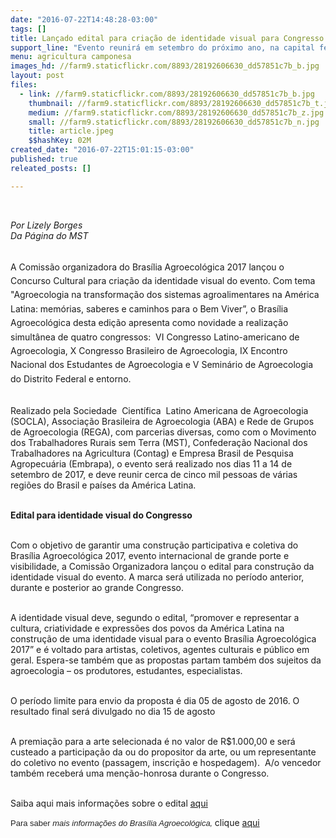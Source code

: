 ```yaml
---
date: "2016-07-22T14:48:28-03:00"
tags: []
title: Lançado edital para criação de identidade visual para Congresso Brasília Agroecológica 2017
support_line: "Evento reunirá em setembro do próximo ano, na capital federal, pesquisadores, estudantes, movimentos populares, setores de produção e sociedade em geral da América Latina no debate sobre a agroecologia."
menu: agricultura camponesa
images_hd: //farm9.staticflickr.com/8893/28192606630_dd57851c7b_b.jpg
layout: post
files:
  - link: //farm9.staticflickr.com/8893/28192606630_dd57851c7b_b.jpg
    thumbnail: //farm9.staticflickr.com/8893/28192606630_dd57851c7b_t.jpg
    medium: //farm9.staticflickr.com/8893/28192606630_dd57851c7b_z.jpg
    small: //farm9.staticflickr.com/8893/28192606630_dd57851c7b_n.jpg
    title: article.jpeg
    $$hashKey: 02M
created_date: "2016-07-22T15:01:15-03:00"
published: true
releated_posts: []

---
```

<p>&nbsp;</p>

<p><em>Por Lizely Borges<br />
Da P&aacute;gina do MST&nbsp;</em></p>

<p><br />
<span style="line-height: 1.6;">A Comiss&atilde;o organizadora do Bras&iacute;lia Agroecol&oacute;gica 2017 lan&ccedil;ou o Concurso Cultural para cria&ccedil;&atilde;o da identidade visual do evento. Com tema &quot;Agroecologia na transforma&ccedil;&atilde;o dos sistemas agroalimentares na Am&eacute;rica Latina: mem&oacute;rias, saberes e caminhos para o Bem Viver&rdquo;, o Bras&iacute;lia Agroecol&oacute;gica desta edi&ccedil;&atilde;o apresenta como novidade a realiza&ccedil;&atilde;o simult&acirc;nea de quatro congressos: &nbsp;VI Congresso Latino-americano de Agroecologia, X Congresso Brasileiro de Agroecologia, IX Encontro Nacional dos Estudantes de Agroecologia e V Semin&aacute;rio de Agroecologia do Distrito Federal e entorno.</span></p>

<p><br />
Realizado pela Sociedade &nbsp;Cient&iacute;fica &nbsp;Latino Americana de Agroecologia (SOCLA), Associa&ccedil;&atilde;o Brasileira de Agroecologia (ABA) e Rede de Grupos de Agroecologia (REGA), com parcerias diversas, como com o Movimento dos Trabalhadores Rurais sem Terra (MST), Confedera&ccedil;&atilde;o Nacional dos Trabalhadores na Agricultura (Contag) e Empresa Brasil de Pesquisa Agropecu&aacute;ria (Embrapa), o evento ser&aacute; realizado nos dias 11 a 14 de setembro de 2017, e deve reunir cerca de cinco mil pessoas de v&aacute;rias regi&otilde;es do Brasil e pa&iacute;ses da Am&eacute;rica Latina.</p>

<p><br />
<strong>Edital para identidade visual do Congresso</strong></p>

<p><br />
Com o objetivo de garantir uma constru&ccedil;&atilde;o participativa e coletiva do Bras&iacute;lia Agroecol&oacute;gica 2017, evento internacional de grande porte e visibilidade, a Comiss&atilde;o Organizadora lan&ccedil;ou o edital para constru&ccedil;&atilde;o da identidade visual do evento. A marca ser&aacute; utilizada no per&iacute;odo anterior, durante e posterior ao grande Congresso.</p>

<p><br />
A identidade visual deve, segundo o edital, &ldquo;promover e representar a cultura, criatividade e express&otilde;es dos povos da Am&eacute;rica Latina na constru&ccedil;&atilde;o de uma identidade visual para o evento Bras&iacute;lia Agroecol&oacute;gica 2017&rdquo; e &eacute; voltado para artistas, coletivos, agentes culturais e p&uacute;blico em geral. Espera-se tamb&eacute;m que as propostas partam tamb&eacute;m dos sujeitos da agroecologia &ndash; os produtores, estudantes, especialistas.</p>

<p><br />
O per&iacute;odo limite para envio da proposta &eacute; dia 05 de agosto de 2016. O resultado final ser&aacute; divulgado no dia 15 de agosto</p>

<p><br />
A premia&ccedil;&atilde;o para a arte selecionada &eacute; no valor de R$1.000,00 e ser&aacute; custeado a participa&ccedil;&atilde;o da ou do propositor da arte, ou um representante do coletivo no evento (passagem, inscri&ccedil;&atilde;o e hospedagem). &nbsp;A/o vencedor tamb&eacute;m receber&aacute; uma men&ccedil;&atilde;o-honrosa durante o Congresso.</p>

<p><br />
Saiba aqui mais informa&ccedil;&otilde;es sobre o edital <a href="https://www.embrapa.br/busca-de-noticias/-/noticia/14248252/brasilia-agroecologica-2017-tema-do-evento-valoriza-resgate-de-experiencias-na-america-latina">aqui</a></p>

<p><span style="color: rgb(34, 34, 34); font-family: arial, helvetica, sans-serif; font-size: small; line-height: normal;">Para saber&nbsp;</span><i style="color: rgb(34, 34, 34); font-family: arial, helvetica, sans-serif; font-size: small; line-height: normal;">mais informa&ccedil;&otilde;es do Bras&iacute;lia Agroecol&oacute;gica, </i>clique <a href="https://www.facebook.com/agroecologiadf/?fref=ts">aqui</a></p>

<p>&nbsp;</p>
